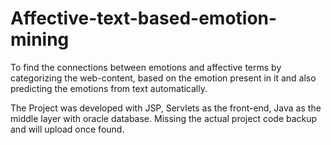 # Affective-text-based-emotion-mining
To find the connections between emotions and affective terms by categorizing the web-content, based on the emotion present in it and also predicting the emotions from text automatically.

The Project was developed with JSP, Servlets as the front-end, Java as the middle layer with oracle database. 
Missing the actual project code backup and will upload once found. 
